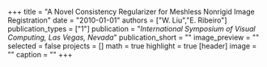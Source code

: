+++
title = "A Novel Consistency Regularizer for Meshless Nonrigid Image Registration"
date = "2010-01-01"
authors = ["W. Liu","E. Ribeiro"]
publication_types = ["1"]
publication = "_International Symposium of Visual Computing, Las Vegas, Nevada_"
publication_short = ""
image_preview = ""
selected = false
projects = []
math = true
highlight = true
[header]
image = ""
caption = ""
+++


